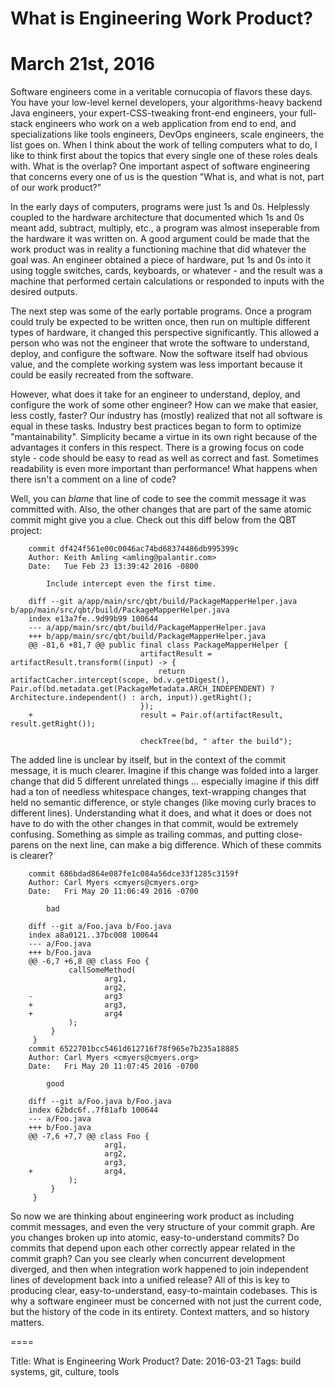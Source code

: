 # What is Engineering Work Product?
# March 21st, 2016

Software engineers come in a veritable cornucopia of flavors these days.  You have
your low-level kernel developers, your algorithms-heavy backend Java engineers, your
expert-CSS-tweaking front-end engineers, your full-stack engineers who work on a
web application from end to end, and specializations like tools engineers,
DevOps engineers, scale engineers, the list goes on.  When I think about the
work of telling computers what to do, I like to think first about the topics
that every single one of these roles deals with.  What is the overlap?  One
important aspect of software engineering that concerns every one of us is the
question "What is, and what is not, part of our work product?"

In the early days of computers, programs were just 1s and 0s.  Helplessly
coupled to the hardware architecture that documented which 1s and 0s meant add,
subtract, multiply, etc., a program was almost inseperable from the hardware it
was written on.  A good argument could be made that the work product was
in reality a functioning machine that did whatever the goal was.  An engineer
obtained a piece of hardware, put 1s and 0s into it using toggle switches,
cards, keyboards, or whatever - and the result was a machine that performed
certain calculations or responded to inputs with the desired outputs.

The next step was some of the early portable programs.  Once a program could
truly be expected to be written once, then run on multiple different types of
hardware, it changed this perspective significantly.  This allowed a person who
was not the engineer that wrote the software to understand, deploy, and configure
the software.  Now the software itself had obvious value, and the complete
working system was less important because it could be easily recreated from the
software.

However, what does it take for an engineer to understand, deploy, and configure the
work of some other engineer?  How can we make that easier, less costly, faster?
Our industry has (mostly) realized that not all software is equal in these
tasks.  Industry best practices began to form to optimize "mantainability".
Simplicity became a virtue in its own right because of the advantages it confers
in this respect.  There is a growing focus on code style - code should be easy
to read as well as correct and fast.  Sometimes readability is even more
important than performance!  What happens when there isn't a comment on a line
of code?

Well, you can *blame* that line of code to see the commit message it was
committed with.  Also, the other changes that are part of the same atomic commit
might give you a clue.  Check out this diff below from the QBT project:
```
    commit df424f561e00c0046ac74bd68374486db995399c
    Author: Keith Amling <amling@palantir.com>
    Date:   Tue Feb 23 13:39:42 2016 -0800
    
        Include intercept even the first time.
    
    diff --git a/app/main/src/qbt/build/PackageMapperHelper.java b/app/main/src/qbt/build/PackageMapperHelper.java
    index e13a7fe..9d99b99 100644
    --- a/app/main/src/qbt/build/PackageMapperHelper.java
    +++ b/app/main/src/qbt/build/PackageMapperHelper.java
    @@ -81,6 +81,7 @@ public final class PackageMapperHelper {
                             artifactResult = artifactResult.transform((input) -> {
                                 return artifactCacher.intercept(scope, bd.v.getDigest(), Pair.of(bd.metadata.get(PackageMetadata.ARCH_INDEPENDENT) ? Architecture.independent() : arch, input)).getRight();
                             });
    +                        result = Pair.of(artifactResult, result.getRight());
     
                             checkTree(bd, " after the build");
```

The added line is unclear by itself, but in the context of the commit message,
it is much clearer.  Imagine if this change was folded into a larger change that
did 5 different unrelated things ... especially imagine if this diff had a ton of
needless whitespace changes, text-wrapping changes that held no semantic
difference, or style changes (like moving curly braces to different lines).
Understanding what it does, and what it does or does not have to do with the
other changes in that commit, would be extremely confusing.  Something as simple
as trailing commas, and putting close-parens on the next line, can make a big
difference.  Which of these commits is clearer?
```
    commit 686bdad864e087fe1c084a56dce33f1285c3159f
    Author: Carl Myers <cmyers@cmyers.org>
    Date:   Fri May 20 11:06:49 2016 -0700
    
        bad
    
    diff --git a/Foo.java b/Foo.java
    index a8a0121..37bc008 100644
    --- a/Foo.java
    +++ b/Foo.java
    @@ -6,7 +6,8 @@ class Foo {
             callSomeMethod(
                     arg1,
                     arg2,
    -                arg3
    +                arg3,
    +                arg4
             );
         }
     }
    commit 6522701bcc5461d612716f78f965e7b235a18885
    Author: Carl Myers <cmyers@cmyers.org>
    Date:   Fri May 20 11:07:45 2016 -0700
    
        good
    
    diff --git a/Foo.java b/Foo.java
    index 62bdc6f..7f81afb 100644
    --- a/Foo.java
    +++ b/Foo.java
    @@ -7,6 +7,7 @@ class Foo {
                     arg1,
                     arg2,
                     arg3,
    +                arg4,
             );
         }
     }
```
So now we are thinking about engineering work product as including commit
messages, and even the very structure of your commit graph.  Are you changes
broken up into atomic, easy-to-understand commits?  Do commits that depend upon
each other correctly appear related in the commit graph?  Can you see clearly
when concurrent development diverged, and then when integration work happened to
join independent lines of development back into a unified release?  All of this
is key to producing clear, easy-to-understand, easy-to-maintain codebases.  This
is why a software engineer must be concerned with not just the current code, but
the history of the code in its entirety.  Context matters, and so history
matters.

====

Title: What is Engineering Work Product?
Date: 2016-03-21
Tags: build systems, git, culture, tools
